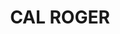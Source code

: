 ---
layout: test
title:  "CAL ROGER"
coordinates:
  - group1:
        - [1.461382153551698, 42.35728924740404]
        - [1.461382148462996, 42.357289455953449]
        - [1.461421151930136, 42.35729331734801]
        - [1.461480792062363, 42.35729870741195]
        - [1.461589557728191, 42.357302357641942]
        - [1.461593561530261, 42.357265068801624]
        - [1.461630591606456, 42.357269112258713]
        - [1.461652872129902, 42.357185964172537]
        - [1.461416400561848, 42.357165266598578]
        - [1.461382153551698, 42.35728924740404]
---